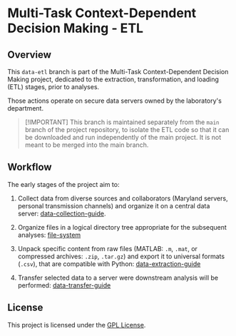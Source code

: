 # Multi-Task Context-Dependent Decision Making - ETL

## Overview

This `data-etl` branch is part of the Multi-Task Context-Dependent Decision Making project,
dedicated to the extraction, transformation, and loading (ETL) stages, prior to analyses.

Those actions operate on secure data servers owned by the laboratory's department.

> [!IMPORTANT] This branch is maintained separately from the `main` branch of the project
> repository, to isolate the ETL code so that it can be downloaded and run independently of the main
> project. It is not meant to be merged into the main branch.

## Workflow

The early stages of the project aim to:

1. Collect data from diverse sources and collaborators (Maryland servers, personal transmission
   channels) and organize it on a central data server:
   [data-collection-guide](docs/data_collection.rst).

2. Organize files in a logical directory tree appropriate for the subsequent analyses:
   [file-system](docs/file_system.rst)

3. Unpack specific content from raw files (MATLAB: `.m`, `.mat`, or compressed archives: `.zip`,
   `.tar.gz`) and export it to universal formats (`.csv`), that are compatible with Python:
   [data-extraction-guide](docs/data_extraction.rst)

4. Transfer selected data to a server were downstream analysis will be performed:
   [data-transfer-guide](docs/data_transfer.rst)

## License

This project is licensed under the [GPL License](LICENSE).

